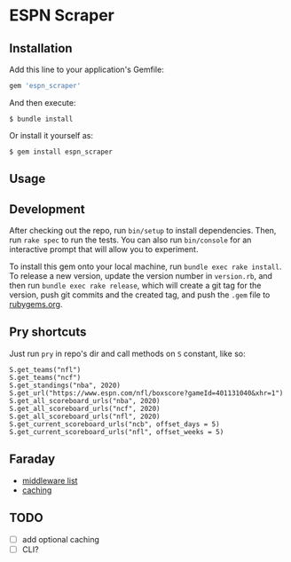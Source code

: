 # ESPN Scraper

## Installation

Add this line to your application's Gemfile:

```ruby
gem 'espn_scraper'
```

And then execute:

    $ bundle install

Or install it yourself as:

    $ gem install espn_scraper

## Usage

## Development

After checking out the repo, run `bin/setup` to install dependencies. Then, run `rake spec` to run the tests. You can also run `bin/console` for an interactive prompt that will allow you to experiment.

To install this gem onto your local machine, run `bundle exec rake install`. To release a new version, update the version number in `version.rb`, and then run `bundle exec rake release`, which will create a git tag for the version, push git commits and the created tag, and push the `.gem` file to [rubygems.org](https://rubygems.org).

## Pry shortcuts

Just run `pry` in repo's dir and call methods on `S` constant, like so:

```
S.get_teams("nfl")
S.get_teams("ncf")
S.get_standings("nba", 2020)
S.get_url("https://www.espn.com/nfl/boxscore?gameId=401131040&xhr=1")
S.get_all_scoreboard_urls("nba", 2020)
S.get_all_scoreboard_urls("ncf", 2020)
S.get_all_scoreboard_urls("nfl", 2020)
S.get_current_scoreboard_urls("ncb", offset_days = 5)
S.get_current_scoreboard_urls("nfl", offset_weeks = 5)
```

## Faraday

- [middleware list](https://github.com/lostisland/awesome-faraday/)
- [caching](https://github.com/lostisland/faraday_middleware/blob/main/docs/caching_responses.md)

## TODO

- [ ] add optional caching
- [ ] CLI?
